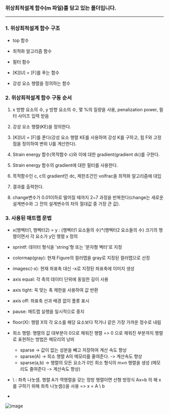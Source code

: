 ### 위상최적설계 함수(m 파일)를 담고 있는 폴더입니다.

---

### 1. 위상최적설계 함수 구조

- top 함수 

- 최적화 알고리즘 함수
- 필터 함수 
- [K][U] = [F]를 푸는 함수
- 강성 요소 행렬을 정의하는 함수

### 2. 위상최적설계 함수 구동 순서

1) x 방향 요소의 수, y 방향 요소의 수, 몇 %의 질량을 사용, penalization power, 필터 사이즈 입력 받음

2) 강성 요소 행렬(KE)을 정의한다.

3) [K][U] = [F]를 푼다(강성 요소 행렬 KE를 사용하여 강성 K를 구하고, 힘 F와 고정점을 정의하여 변위 U를 계산한다).

4) Strain energy 함수(목적함수 c)와 이에 대한 gradient(gradient dc)를 구한다.

5) Strain energy 함수의 gradient에 대한 필터를 사용한다.

6) 목적함수인 c, c의 gradient인 dc, 제한조건인 volfrac을 최적화 알고리즘에 대입

7) 결과를 출력한다.

8) change변수가 0.01이하로 떨어질 때까지 2~7 과정을 반복한다(change는 새로운 설계변수와 그 전의 설계변수의 차의 절대값 중 가장 큰 값). 

### 3. 사용된 매트랩 문법

- x(행벡터1, 행벡터2) = y : (행벡터1 요소들의 수)*(행벡터2 요소들의 수) 크기의 행렬이면서 각 요소가 y인 행렬 x 정의 

- sprintf: 데이터 형식을 'string'형 또는 '문자형 벡터'로 지정

- colormap(gray): 현재 Figure의 컬러맵을 gray로 지정된 컬러맵으로 선정

- imagesc(-x): 현재 좌표축 대신 -x로 지정된 좌표축에 이미지 생성

- axis equal: 각 축의 데이터 단위에 동일한 길이 사용

- axis tight: 꼭 맞는 축 제한을 사용하여 값 반환
 
- axis off: 좌표축 선과 배경 없이 플롯 표시

- pause: 매트랩 실행을 일시적으로 중지

- floor(X): 행렬 X의 각 요소를 해당 요소보다 작거나 같은 가장 가까운 정수로 내림

 
- 희소 행렬: 행렬의 값 대부분이 0으로 채워진 행렬 => 0 으로 채워진 부분까지 행렬로 표현하는 방법은 메모리의 낭비
  - sparse -> 값이 없는 성분을 빼고 저장하여 계산 속도 향상
  - sparse(A) -> 희소 행렬 A의 메모리를 줄여준다. -> 계산속도 향상
  - sparse(a,b) -> 행렬의 모든 요소가 0인 희소 형식의 m×n 행렬을 생성 (메모리도 줄여준다 -> 계산속도 향상)
  
- \ : 좌측 나눗셈. 행렬 A가 역행렬을 갖는 정방 행렬이면 선형 방정식 Ax=b 의 해 x를 구하기 위해 좌측 나눗셈(\)을 사용 => x = A \ b

-  
![image](https://user-images.githubusercontent.com/108641325/213968471-30c804da-5d23-404e-a596-84446d4df309.png)
